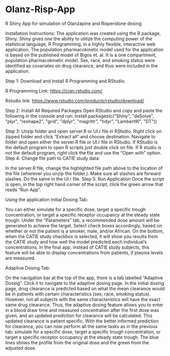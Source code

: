 # Olanz-Risp-App
R Shiny App for simulation of Olanzapine and Risperidone dosing


Installation Instructions:
The application was created using the R package, Shiny. Shiny gives one the ability to utilize the computing power of the statistical language, R Programming, in a highly flexible, interactive web application.
The population pharmacokinetic model used for the application is based on the published model of Bigos et. al. It is a one compartment, population pharmacokinetic model. Sex, race, and smoking status were identified as covariates on drug clearance, and thus were included in the application. 

Step 1: Download and Install R Programming and RStudio.

R Programming Link: https://cran.rstudio.com/

Rstudio link: https://www.rstudio.com/products/rstudio/download/

Step 2: Install All Required Packages 
Open RStudio and copy and paste the following in the console and run:
install.packages(c("Shiny", "deSolve", "plyr", "reshape2", "grid", "dplyr", "magrittr", "tidyr", "LambertW", "DT")) 




Step 3: Unzip folder and open server.R or UI.r file in RStudio. 
Right click on zipped folder and click “Extract all” and choose destination.
Navigate to folder and open either the server.R file or UI.r file in RStudio. If RStudio is the default program to open R scripts just double click on file. If R studio is not the default program, right click the file and use the “Open with” option.
Step 4: Change file path to CATIE study data:
 
In the server.R file, change the highlighted file path above to the location of the file (wherever you unzip the folder.). Make sure all slashes are forward slashes. Do the same in the UI.r file. 
Step 5: Run Application
Once the script is open, in the top right hand corner of the script, click the green arrow that reads “Run App”.


Using the application
Initial Dosing Tab:
 
You can either simulate for a specific dose, target a specific trough concentration, or target a specific receptor occupancy at the steady state trough. Under the “Parameters” tab, a recommended dose amount will be generated to achieve the target. 
Select check boxes accordingly, based on whether or not the patient is a smoker, male, and/or African.
On the bottom, when the CATIE study checkbox is selected, it will show you results from the CATIE study and how well the model predicted each individual’s concentrations. In the final app, instead of CATIE study subjects, this feature will be able to display concentrations from patients, if plasma levels are measured.


Adaptive Dosing Tab:

On the navigation bar at the top of the app, there is a tab labelled “Adaptive Dosing”. Click it to navigate to the adaptive dosing page.
In the initial dosing page, drug clearance is predicted based on what the mean clearance would be in patients with certain characteristics (sex, race, smoking status). However, not all subjects with the same characteristics will have the exact same drug clearance. Thus, the adaptive dosing feature allows you to enter in a blood draw time and measured concentration after the first dose was given, and an updated prediction for clearance will be calculated. This updated clearance is patient specific.
With the better informed prediction for clearance, you can now perform all the same tasks as in the previous tab: simulate for a specific dose, target a specific trough concentration, or target a specific receptor occupancy at the steady state trough.
The blue lines shows the profile from the original dose and the green from the adjusted dose. 
